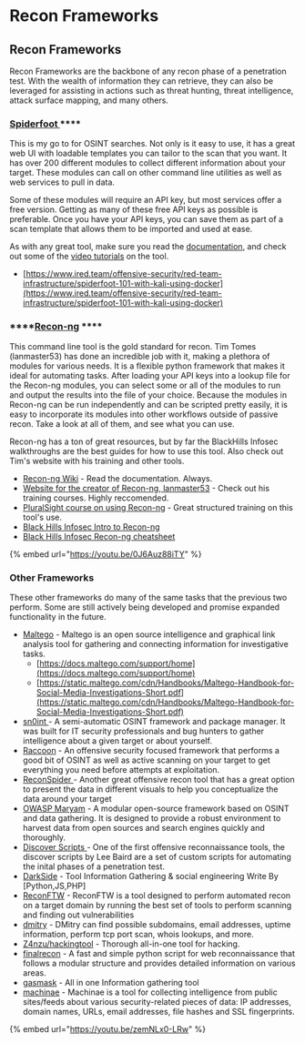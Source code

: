 # Recon Frameworks

## Recon Frameworks&#x20;

Recon Frameworks are the backbone of any recon phase of a penetration test. With the wealth of information they can retrieve, they can also be leveraged for assisting in actions such as threat hunting, threat intelligence, attack surface mapping, and many others.&#x20;

### [**Spiderfoot** ](https://github.com/smicallef/spiderfoot) ****&#x20;

This is my go to for OSINT searches. Not only is it easy to use, it has a great web UI with loadable templates you can tailor to the scan that you want. It has over 200 different modules to collect different information about your target. These modules can call on other command line utilities as well as web services to pull in data.&#x20;

Some of these modules will require an API key, but most services offer a free version. Getting as many of these free API keys as possible is preferable. Once you have your API keys, you can save them as part of a scan template that allows them to be imported and used at ease.

As with any great tool, make sure you read the [documentation](https://www.spiderfoot.net/documentation/), and check out some of the [video tutorials](https://asciinema.org/\~spiderfoot) on the tool.

* [https://www.ired.team/offensive-security/red-team-infrastructure/spiderfoot-101-with-kali-using-docker](https://www.ired.team/offensive-security/red-team-infrastructure/spiderfoot-101-with-kali-using-docker)

### ****[**Recon-ng**](https://github.com/lanmaster53/recon-ng) ****&#x20;

This command line tool is the gold standard for recon. Tim Tomes (lanmaster53) has done an incredible job with it, making a plethora of modules for various needs. It is a flexible python framework that makes it ideal for automating tasks. After loading your API keys into a lookup file for the Recon-ng modules, you can select some or all of the modules to run and output the results into the file of your choice. Because the modules in Recon-ng can be run independently and can be scripted pretty easily, it is easy to incorporate its modules into other workflows outside of passive recon. Take a look at all of them, and see what you can use.

Recon-ng has a ton of great resources, but by far the BlackHills Infosec walkthroughs are the best guides for how to use this tool. Also check out Tim's website with his training and other tools.

* [Recon-ng Wiki](https://github.com/lanmaster53/recon-ng/wiki) - Read the documentation. Always.
* [Website for the creator of Recon-ng, lanmaster53](https://www.lanmaster53.com) - Check out his training courses. Highly reccomended.
* [PluralSight course on using Recon-ng](https://www.pluralsight.com/courses/technical-information-gathering-recon-ng) - Great structured training on this tool's use.
* [Black Hills Infosec Intro to Recon-ng](https://www.blackhillsinfosec.com/whats-changed-in-recon-ng-5x/)
* [Black Hills Infosec Recon-ng cheatsheet](https://www.blackhillsinfosec.com/wp-content/uploads/2019/11/recon-ng-5.x-cheat-sheet-Sheet1-1.pdf)

{% embed url="https://youtu.be/0J6Auz88iTY" %}

### **Other Frameworks**

These other frameworks do many of the same tasks that the previous two perform. Some are still actively being developed and promise expanded functionality in the future.

* [Maltego](https://www.maltego.com/) - Maltego is an open source intelligence and graphical link analysis tool for gathering and connecting information for investigative tasks.
  * [https://docs.maltego.com/support/home](https://docs.maltego.com/support/home)
  * [https://static.maltego.com/cdn/Handbooks/Maltego-Handbook-for-Social-Media-Investigations-Short.pdf](https://static.maltego.com/cdn/Handbooks/Maltego-Handbook-for-Social-Media-Investigations-Short.pdf)
* [sn0int ](https://github.com/kpcyrd/sn0int)- A semi-automatic OSINT framework and package manager. It was built for IT security professionals and bug hunters to gather intelligence about a given target or about yourself.
* [Raccoon](https://github.com/evyatarmeged/Raccoon) - An offensive security focused framework that performs a good bit of OSINT as well as active scanning on your target to get everything you need before attempts at exploitation.
* [ReconSpider ](https://github.com/bhavsec/reconspider)- Another great offensive recon tool that has a great option to present the data in different visuals to help you conceptualize the data around your target
* [OWASP Maryam](https://github.com/saeeddhqan/Maryam) - A modular open-source framework based on OSINT and data gathering. It is designed to provide a robust environment to harvest data from open sources and search engines quickly and thoroughly.
* [Discover Scripts ](https://github.com/leebaird/discover)- One of the first offensive reconnaissance tools, the discover scripts by Lee Baird are a set of custom scripts for automating the inital phases of a penetration test.
* [DarkSide](https://github.com/ultrasecurity/DarkSide) - Tool Information Gathering & social engineering Write By \[Python,JS,PHP]
* [ReconFTW](https://github.com/six2dez/reconftw) - ReconFTW is a tool designed to perform automated recon on a target domain by running the best set of tools to perform scanning and finding out vulnerabilities
* [dmitry](https://www.kali.org/tools/dmitry/) - DMitry can find possible subdomains, email addresses, uptime information, perform tcp port scan, whois lookups, and more.
* [Z4nzu/hackingtool](https://github.com/Z4nzu/hackingtool) - Thorough all-in-one tool for hacking.
* [finalrecon](https://www.kali.org/tools/finalrecon/) - A fast and simple python script for web reconnaissance that follows a modular structure and provides detailed information on various areas.
* [gasmask](https://github.com/twelvesec/gasmask) - All in one Information gathering tool
* [machinae](https://github.com/HurricaneLabs/machinae) - Machinae is a tool for collecting intelligence from public sites/feeds about various security-related pieces of data: IP addresses, domain names, URLs, email addresses, file hashes and SSL fingerprints.

{% embed url="https://youtu.be/zemNLx0-LRw" %}
